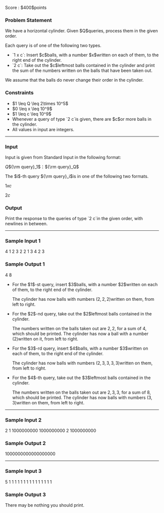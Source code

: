 
<div>

<span>

<span>

<p>
Score : $400$points
</p>

<div>

<section>

### **Problem Statement**

<p>
We have a horizontal cylinder.  Given $Q$queries, process them in the given order.

Each query is of one of the following two types.
</p>

<ul>

<li>
`1 x c`: Insert $c$balls, with a number $x$written on each of them, to the right end of the cylinder.
</li>

<li>
`2 c`: Take out the $c$leftmost balls contained in the cylinder and print the sum of the numbers written on the balls that have been taken out.
</li>

</ul>

<p>
We assume that the balls do never change their order in the cylinder.
</p>

</section>

</div>

<div>

<section>

### **Constraints**

<ul>

<li>
$1 \leq Q \leq 2\times 10^5$
</li>

<li>
$0 \leq x \leq 10^9$
</li>

<li>
$1 \leq c \leq 10^9$
</li>

<li>
Whenever a query of type `2 c`is given, there are $c$or more balls in the cylinder.
</li>

<li>
All values in input are integers.
</li>

</ul>

</section>

</div>

---

<div>

<div>

<section>

### **Input**

<p>
Input is given from Standard Input in the following format:
</p>

<div>

$Q$${\rm query}_1$$\vdots$${\rm query}_Q$
</div>

<p>
The $i$-th query ${\rm query}_i$is in one of the following two formats.
</p>

<div>

$1$$x$$c$
</div>

<div>

$2$$c$
</div>

</section>

</div>

<div>

<section>

### **Output**

<p>
Print the response to the queries of type `2 c`in the given order, with newlines in between.
</p>

</section>

</div>

</div>

---

<div>

<section>

### **Sample Input 1**

<div>

4
1 2 3
2 2
1 3 4
2 3

</div>

</section>

</div>

<div>

<section>

### **Sample Output 1**

<div>

4
8

</div>

<ul>

<li>
For the $1$-st query, insert $3$balls, with a number $2$written on each of them, to the right end of the cylinder.

The cylinder has now balls with numbers $(2,2,2)$written on them, from left to right.
</li>

<li>
For the $2$-nd query, take out the $2$leftmost balls contained in the cylinder.

The numbers written on the balls taken out are $2,2$, for a sum of $4$, which should be printed.
  The cylinder has now a ball with a number $(2)$written on it, from left to right.
</li>

<li>
For the $3$-rd query, insert $4$balls, with a number $3$written on each of them, to the right end of the cylinder.

The cylinder has now balls with numbers $(2,3,3,3,3)$written on them, from left to right.
</li>

<li>
For the $4$-th query, take out the $3$leftmost balls contained in the cylinder.

The numbers written on the balls taken out are $2,3,3$, for a sum of $8$, which should be printed.
  The cylinder has now balls with numbers $(3,3)$written on them, from left to right.
</li>

</ul>

</section>

</div>

---

<div>

<section>

### **Sample Input 2**

<div>

2
1 1000000000 1000000000
2 1000000000

</div>

</section>

</div>

<div>

<section>

### **Sample Output 2**

<div>

1000000000000000000

</div>

</section>

</div>

---

<div>

<section>

### **Sample Input 3**

<div>

5
1 1 1
1 1 1
1 1 1
1 1 1
1 1 1

</div>

</section>

</div>

<div>

<section>

### **Sample Output 3**

<div>


</div>

<p>
There may be nothing you should print.
</p>

</section>

</div>

</span>

</span>

</div>
